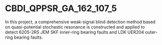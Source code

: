 # CBDI_QPPSR_GA_162_107_5
In this project, a comprehensive weak-signal blind detection method based on quasi-potential stochastic resonance is constructed and applied to detect 6205-2RS JEM SKF inner-ring bearing faults and LDK UER204 outer-ring bearing faults.
